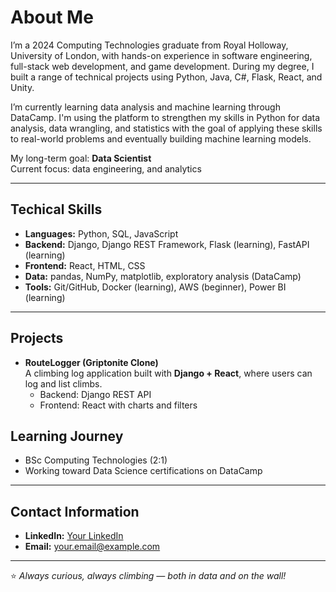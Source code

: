 # About Me  

I’m a 2024 Computing Technologies graduate from Royal Holloway, University of London, with hands-on experience in software engineering, full-stack web development, and game development. During my degree, I built a range of technical projects using Python, Java, C#, Flask, React, and Unity.

I’m currently learning data analysis and machine learning through DataCamp. I'm using the platform to strengthen my skills in Python for data analysis, data wrangling, and statistics with the goal of applying these skills to real-world problems and eventually building machine learning models. 

 My long-term goal: **Data Scientist**  
 Current focus: data engineering, and analytics  

---

## Techical Skills
- **Languages:** Python, SQL, JavaScript  
- **Backend:** Django, Django REST Framework, Flask (learning), FastAPI (learning)  
- **Frontend:** React, HTML, CSS  
- **Data:** pandas, NumPy, matplotlib, exploratory analysis (DataCamp)  
- **Tools:** Git/GitHub, Docker (learning), AWS (beginner), Power BI (learning)  

---

## Projects
- **RouteLogger (Griptonite Clone)**  
  A climbing log application built with **Django + React**, where users can log and list climbs.  
  - Backend: Django REST API  
  - Frontend: React with charts and filters
    
## Learning Journey
- BSc Computing Technologies (2:1)   
-  Working toward Data Science certifications on DataCamp  

---

## Contact Information
- **LinkedIn:** [Your LinkedIn](#)  
- **Email:** your.email@example.com  

---

⭐️ *Always curious, always climbing — both in data and on the wall!*  
